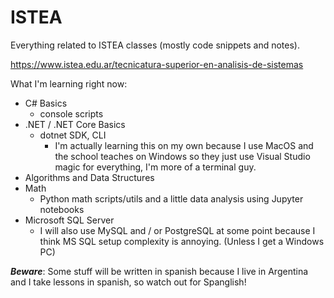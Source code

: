 # ISTEA

Everything related to ISTEA classes (mostly code snippets and notes).

https://www.istea.edu.ar/tecnicatura-superior-en-analisis-de-sistemas

What I'm learning right now:

- C# Basics
  - console scripts
- .NET / .NET Core Basics
  - dotnet SDK, CLI
    - I'm actually learning this on my own because I use MacOS and the school teaches on Windows so they just use Visual Studio magic for everything, I'm more of a terminal guy.
- Algorithms and Data Structures
- Math
  - Python math scripts/utils and a little data analysis using Jupyter notebooks
- Microsoft SQL Server
  - I will also use MySQL and / or PostgreSQL at some point because I think MS SQL setup complexity is annoying. (Unless I get a Windows PC)

**_Beware_**: Some stuff will be written in spanish because I live in Argentina and I take lessons in spanish, so watch out for Spanglish!
